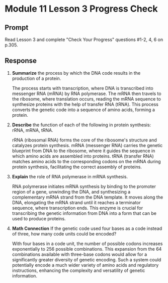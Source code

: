 # Module 11 Lesson 3 Progress Check

## Prompt

Read Lesson 3 and complete "Check Your Progress" questions #1-2, 4, 6 on p.305.

## Response

1. **Summarize** the process by which the DNA code results in the production of a protein.

    The process starts with transcription, where DNA is transcribed into messenger RNA (mRNA) by RNA polymerase. The mRNA then travels to the ribosome, where translation occurs, reading the mRNA sequence to synthesize proteins with the help of transfer RNA (tRNA). This process converts the genetic code into a sequence of amino acids, forming a protein.

2. **Describe** the function of each of the following in protein synthesis: rRNA, mRNA, tRNA.

    rRNA (ribosomal RNA) forms the core of the ribosome's structure and catalyzes protein synthesis. mRNA (messenger RNA) carries the genetic blueprint from DNA to the ribosome, where it guides the sequence in which amino acids are assembled into proteins. tRNA (transfer RNA) matches amino acids to the corresponding codons on the mRNA during protein synthesis, facilitating the correct assembly of proteins.

3. **Explain** the role of RNA polymerase in mRNA synthesis.

    RNA polymerase initiates mRNA synthesis by binding to the promoter region of a gene, unwinding the DNA, and synthesizing a complementary mRNA strand from the DNA template. It moves along the DNA, elongating the mRNA strand until it reaches a terminator sequence, where transcription ends. This enzyme is crucial for transcribing the genetic information from DNA into a form that can be used to produce proteins.

4. **Math Connection** If the genetic code used four bases as a code instead of three, how many code units could be encoded?

    With four bases in a code unit, the number of possible codons increases exponentially to 256 possible combinations. This expansion from the 64 combinations available with three-base codons would allow for a significantly greater diversity of genetic encoding. Such a system could potentially encode a much wider variety of amino acids and regulatory instructions, enhancing the complexity and versatility of genetic information.
